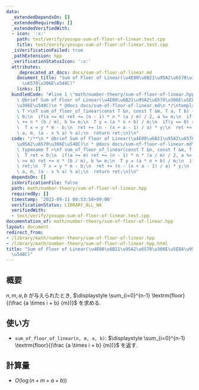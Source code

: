 ```yaml
---
data:
  _extendedDependsOn: []
  _extendedRequiredBy: []
  _extendedVerifiedWith:
  - icon: ':x:'
    path: test/verify/yosupo-sum-of-floor-of-linear.test.cpp
    title: test/verify/yosupo-sum-of-floor-of-linear.test.cpp
  _isVerificationFailed: true
  _pathExtension: hpp
  _verificationStatusIcon: ':x:'
  attributes:
    _deprecated_at_docs: docs/sum-of-floor-of-linear.md
    document_title: "Sum of Floor of Linear(\u4E00\u6B21\u95A2\u6570\u306E\u5E8A\u95A2\
      \u6570\u306E\u548C)"
    links: []
  bundledCode: "#line 1 \"math/number-theory/sum-of-floor-of-linear.hpp\"\n/**\n *\
    \ @brief Sum of Floor of Linear(\u4E00\u6B21\u95A2\u6570\u306E\u5E8A\u95A2\u6570\
    \u306E\u548C)\n * @docs docs/sum-of-floor-of-linear.md\n */\ntemplate< typename\
    \ T >\nT sum_of_floor_of_linear(const T &n, const T &m, T a, T b) {\n  T ret =\
    \ 0;\n  if(a >= m) ret += (n - 1) * n * (a / m) / 2, a %= m;\n  if(b >= m) ret\
    \ += n * (b / m), b %= m;\n  T y = (a * n + b) / m;\n  if(y == 0) return ret;\n\
    \  T x = y * m - b;\n  ret += (n - (x + a - 1) / a) * y;\n  ret += sum_of_floor_of_linear(y,\
    \ a, m, (a - x % a) % a);\n  return ret;\n}\n"
  code: "/**\n * @brief Sum of Floor of Linear(\u4E00\u6B21\u95A2\u6570\u306E\u5E8A\
    \u95A2\u6570\u306E\u548C)\n * @docs docs/sum-of-floor-of-linear.md\n */\ntemplate<\
    \ typename T >\nT sum_of_floor_of_linear(const T &n, const T &m, T a, T b) {\n\
    \  T ret = 0;\n  if(a >= m) ret += (n - 1) * n * (a / m) / 2, a %= m;\n  if(b\
    \ >= m) ret += n * (b / m), b %= m;\n  T y = (a * n + b) / m;\n  if(y == 0) return\
    \ ret;\n  T x = y * m - b;\n  ret += (n - (x + a - 1) / a) * y;\n  ret += sum_of_floor_of_linear(y,\
    \ a, m, (a - x % a) % a);\n  return ret;\n}\n"
  dependsOn: []
  isVerificationFile: false
  path: math/number-theory/sum-of-floor-of-linear.hpp
  requiredBy: []
  timestamp: '2022-09-11 00:53:50+09:00'
  verificationStatus: LIBRARY_ALL_WA
  verifiedWith:
  - test/verify/yosupo-sum-of-floor-of-linear.test.cpp
documentation_of: math/number-theory/sum-of-floor-of-linear.hpp
layout: document
redirect_from:
- /library/math/number-theory/sum-of-floor-of-linear.hpp
- /library/math/number-theory/sum-of-floor-of-linear.hpp.html
title: "Sum of Floor of Linear(\u4E00\u6B21\u95A2\u6570\u306E\u5E8A\u95A2\u6570\u306E\
  \u548C)"
---
```

## 概要

$n, m, a, b$ が与えられたとき, $\displaystyle \sum_{i=0}^{n-1} \textrm{floor}{(\frac {a \times i + b} {m})}$ を求める.

## 使い方

* `sum_of_floor_of_linear(n, m, a, b)`: $\displaystyle \sum_{i=0}^{n-1} \textrm{floor}{(\frac {a \times i + b} {m})}$ を返す.

## 計算量

* $O(\log (n + m + a + b))$
